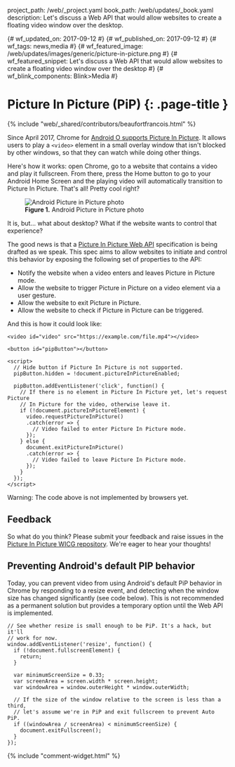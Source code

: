 project_path: /web/_project.yaml
book_path: /web/updates/_book.yaml
description: Let's discuss a Web API that would allow websites to create a floating video window over the desktop.

{# wf_updated_on: 2017-09-12 #}
{# wf_published_on: 2017-09-12 #}
{# wf_tags: news,media #}
{# wf_featured_image: /web/updates/images/generic/picture-in-picture.png #}
{# wf_featured_snippet: Let's discuss a Web API that would allow websites to create a floating video window over the desktop #}
{# wf_blink_components: Blink>Media #}

# Picture In Picture (PiP) {: .page-title }

{% include "web/_shared/contributors/beaufortfrancois.html" %}

Since April 2017, Chrome for [Android O supports Picture In Picture]. It allows
users to play a `<video>` element in a small overlay window that isn't blocked
by other windows, so that they can watch while doing other things.

Here's how it works: open Chrome, go to a website that contains a video and
play it fullscreen. From there, press the Home button to go to your Android
Home Screen and the playing video will automatically transition to Picture In
Picture. That's all! Pretty cool right?

<figure>
  <img src="/web/updates/images/2017/09/picture-in-picture-hero.jpg"
       alt="Android Picture in Picture photo">
  <figcaption>
    <b>Figure 1.</b>
    Android Picture in Picture photo
  </figcaption>
</figure>

It is, but... what about desktop? What if the website wants to control that
experience?

The good news is that a [Picture In Picture Web API] specification is being
drafted as we speak. This spec aims to allow websites to initiate and control
this behavior by exposing the following set of properties to the API:

- Notify the website when a video enters and leaves Picture in Picture mode.
- Allow the website to trigger Picture in Picture on a video element via a user gesture.
- Allow the website to exit Picture in Picture.
- Allow the website to check if Picture in Picture can be triggered.

And this is how it could look like:

    <video id="video" src="https://example.com/file.mp4"></video>
    
    <button id="pipButton"></button>
    
    <script>
      // Hide button if Picture In Picture is not supported.
      pipButton.hidden = !document.pictureInPictureEnabled;
    
      pipButton.addEventListener('click', function() {
        // If there is no element in Picture In Picture yet, let's request Picture
        // In Picture for the video, otherwise leave it.
        if (!document.pictureInPictureElement) {
          video.requestPictureInPicture()
          .catch(error => {
            // Video failed to enter Picture In Picture mode.
          });
        } else {
          document.exitPictureInPicture()
          .catch(error => {
            // Video failed to leave Picture In Picture mode.
          });
        }
      });
    </script>

Warning: The code above is not implemented by browsers yet.

## Feedback

So what do you think? Please submit your feedback and raise issues in the
[Picture In Picture WICG repository]. We're eager to hear your thoughts!

## Preventing Android's default PIP behavior

Today, you can prevent video from using Android's default PiP behavior in
Chrome by responding to a resize event, and detecting when the window size has
changed significantly (see code below). This is not recommended as a permanent
solution but provides a temporary option until the Web API is implemented.

    // See whether resize is small enough to be PiP. It's a hack, but it'll
    // work for now.
    window.addEventListener('resize', function() {
      if (!document.fullscreenElement) {
        return;
      }

      var minimumScreenSize = 0.33;
      var screenArea = screen.width * screen.height;
      var windowArea = window.outerHeight * window.outerWidth;

      // If the size of the window relative to the screen is less than a third,
      // let's assume we're in PiP and exit fullscreen to prevent Auto PiP.
      if ((windowArea / screenArea) < minimumScreenSize) {
        document.exitFullscreen();
      }
    });

{% include "comment-widget.html" %}

[Android O supports Picture In Picture]: https://developer.android.com/about/versions/oreo/android-8.0.html#opip
[Picture In Picture Web API]: https://wicg.github.io/picture-in-picture/
[Picture In Picture WICG repository]: https://github.com/WICG/picture-in-picture

